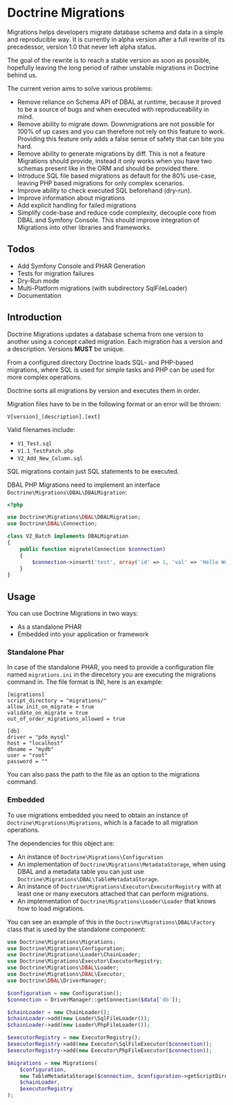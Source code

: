 # Doctrine Migrations

Migrations helps developers migrate database schema and data in a simple and reproducible way.
It is currently in alpha version after a full rewrite of its precedessor, version 1.0 that
never left alpha status.

The goal of the rewrite is to reach a stable version as soon as possible,
hopefully leaving the long period of rather unstable migrations in Doctrine
behind us.

The current verion aims to solve various problems:

- Remove reliance on Schema API of DBAL at runtime, because it proved to be a source
  of bugs and when executed with reproduceability in mind.
- Remove ability to migrate down. Downmigrations are not possible for 100% of up cases
  and you can therefore not rely on this feature to work. Providing this feature
  only adds a false sense of safety that can bite you hard.
- Remove ability to generate migrations by diff. This is not a feature Migrations
  should provide, instead it only works when you have two schemas present like
  in the ORM and should be provided there.
- Introduce SQL file based migrations as default for the 80% use-case, leaving
  PHP based migrations for only complex scenarios.
- Improve ability to check executed SQL beforehand (dry-run).
- Improve information about migrations
- Add explicit handling for failed migrations
- Simplify code-base and reduce code complexity, decouple core from DBAL and Symfony Console.
  This should improve integration of Migrations into other libraries and frameworks.

## Todos

- Add Symfony Console and PHAR Generation
- Tests for migration failures
- Dry-Run mode
- Multi-Platform migrations (with subdirectory SqlFileLoader)
- Documentation

## Introduction

Doctrine Migrations updates a database schema from one version to another using
a concept called migration.  Each migration has a version and a description.
Versions **MUST** be unique.

From a configured directory Doctrine loads SQL- and PHP-based migrations, where
SQL is used for simple tasks and PHP can be used for more complex operations.

Doctrine sorts all migrations by version and executes them in order.

Migration files have to be in the following format or an error will be thrown:

    V[version]_[description].[ext]

Valid filenames include:

- ``V1_Test.sql``
- ``V1.1_TestPatch.php``
- ``V2_Add_New_Column.sql``

SQL migrations contain just SQL statements to be executed.

DBAL PHP Migrations need to implement an interface ``Doctrine\Migrations\DBAL\DBALMigration``:

```php
<?php

use Doctrine\Migrations\DBAL\DBALMigration;
use Doctrine\DBAL\Connection;

class V2_Batch implements DBALMigration
{
    public function migrate(Connection $connection)
    {
        $connection->insert('test', array('id' => 1, 'val' => 'Hello World!'));
    }
}
```

## Usage

You can use Doctrine Migrations in two ways:

- As a standalone PHAR
- Embedded into your application or framework

### Standalone Phar

In case of the standalone PHAR, you need to provide a configuration file named
``migrations.ini`` in the direcetory you are executing the migrations command
in. The file format is INI, here is an example:

    [migrations]
    script_directory = "migrations/"
    allow_init_on_migrate = true
    validate_on_migrate = true
    out_of_order_migrations_allowed = true

    [db]
    driver = "pdo_mysql"
    host = "localhost"
    dbname = "mydb"
    user = "root"
    password = ""

You can also pass the path to the file as an option to the migrations command.

### Embedded

To use migrations embedded you need to obtain an instance of ``Doctrine\Migrations\Migrations``,
which is a facade to all migration operations.

The dependencies for this object are:

- An instance of ``Doctrine\Migrations\Configuration``
- An implementation of ``Doctrine\Migrations\MetadataStorage``, when using DBAL and a metadata table
  you can just use ``Doctrine\Migrations\DBAL\TableMetadataStorage``.
- An instance of ``Doctrine\Migrations\Executor\ExecutorRegistry`` with at least one or many
  executors attached that can perform migrations.
- An implementation of ``Doctrine\Migrations\Loader\Loader`` that knows how to load migrations.

You can see an example of this in the ``Doctrine\Migrations\DBAL\Factory`` class that is used
by the standalone component:

```php
use Doctrine\Migrations\Migrations;
use Doctrine\Migrations\Configuration;
use Doctrine\Migrations\Loader\ChainLoader;
use Doctrine\Migrations\Executor\ExecutorRegistry;
use Doctrine\Migrations\DBAL\Loader;
use Doctrine\Migrations\DBAL\Executor;
use Doctrine\DBAL\DriverManager;

$configuration = new Configuration();
$connection = DriverManager::getConnection($data['db']);

$chainLoader = new ChainLoader();
$chainLoader->add(new Loader\SqlFileLoader());
$chainLoader->add(new Loader\PhpFileLoader());

$executorRegistry = new ExecutorRegistry();
$executorRegistry->add(new Executor\SqlFileExecutor($connection));
$executorRegistry->add(new Executor\PhpFileExecutor($connection));

$migrations = new Migrations(
    $configuration,
    new TableMetadataStorage($connection, $configuration->getScriptDirectory()),
    $chainLoader,
    $executorRegistry
);
```
